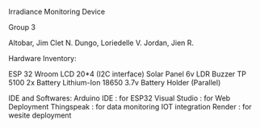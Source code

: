 Irradiance Monitoring Device

Group 3

Altobar, Jim Clet N.
Dungo, Loriedelle V.
Jordan, Jien R.
 
Hardware Inventory:

ESP 32 Wroom
LCD 20*4 (I2C interface)
Solar Panel 6v
LDR 
Buzzer
TP 5100
2x Battery Lithium-Ion 18650 3.7v
Battery Holder (Parallel)

IDE and Softwares:
Arduino IDE : for ESP32 
Visual Studio : for Web Deployment
Thingspeak : for data monitoring IOT integration
Render : for wesite deployment
